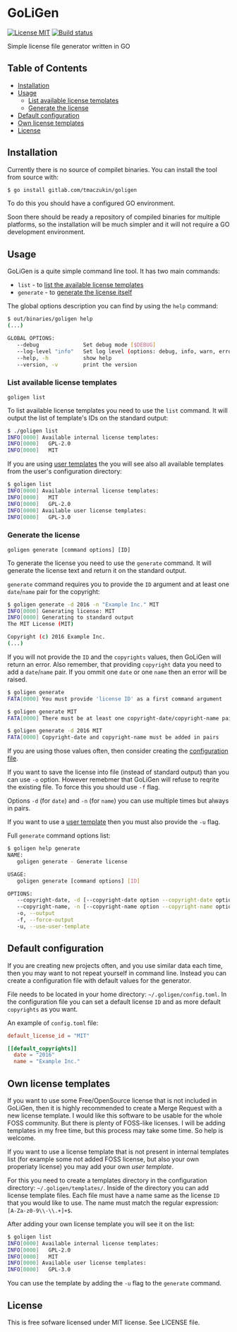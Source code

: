 # GoLiGen

[![License MIT](https://img.shields.io/badge/license-MIT-blue.svg)](https://gitlab.com/tmaczukin/goligen/raw/master/LICENSE)
[![Build status](https://gitlab.com/tmaczukin/goligen/badges/master/build.svg)](https://gitlab.com/tmaczukin/goligen/commits/master)

Simple license file generator written in GO

<!-- START doctoc generated TOC please keep comment here to allow auto update -->
<!-- DON'T EDIT THIS SECTION, INSTEAD RE-RUN doctoc TO UPDATE -->
## Table of Contents

- [Installation](#installation)
- [Usage](#usage)
  - [List available license templates](#list-available-license-templates)
  - [Generate the license](#generate-the-license)
- [Default configuration](#default-configuration)
- [Own license templates](#own-license-templates)
- [License](#license)

<!-- END doctoc generated TOC please keep comment here to allow auto update -->

## Installation

Currently there is no source of compilet binaries. You can install the tool from source
with:

```bash
$ go install gitlab.com/tmaczukin/goligen
```

To do this you should have a configured GO environment.

Soon there should be ready a repository of compiled binaries for multiple platforms, so the installation will be much
simpler and it will not require a GO development environment.

## Usage

GoLiGen is a quite simple command line tool. It has two main commands:

- `list` - to [list the available license templates](#list-available-license-templates)
- `generate` - to [generate the license itself](#generate-the-license)

The global options description you can find by using the `help` command:

```bash
$ out/binaries/goligen help
(...)

GLOBAL OPTIONS:
   --debug              Set debug mode [$DEBUG]
   --log-level "info"   Set log level (options: debug, info, warn, error, fatal, panic) [$LOG_LEVEL]
   --help, -h           show help
   --version, -v        print the version
```

### List available license templates

```
goligen list
```

To list available license templates you need to use the `list` command. It will output the list of template's IDs on the
standard output:

```bash
$ ./goligen list
INFO[0000] Available internal license templates:
INFO[0000]   GPL-2.0
INFO[0000]   MIT
```

If you are using [user templates](#own-license-templates) the you will see also all available templates from the user's
configuration directory:

```bash
$ goligen list
INFO[0000] Available internal license templates:
INFO[0000]   MIT
INFO[0000]   GPL-2.0
INFO[0000] Available user license templates:
INFO[0000]   GPL-3.0
```

### Generate the license

```
goligen generate [command options] [ID]
```

To generate the license you need to use the `generate` command. It will generate the license text and return it on the
standard output.

`generate` command requires you to provide the `ID` argument and at least one `date`/`name` pair for the copyright:

```bash
$ goligen generate -d 2016 -n "Example Inc." MIT
INFO[0000] Generating license: MIT
INFO[0000] Generating to standard output
The MIT License (MIT)

Copyright (c) 2016 Example Inc.
(...)
```

If you will not provide the `ID` and the `copyrights` values, then GoLiGen will return an error. Also remember, that
providing `copyright` data you need to add a `date`/`name` pair. If you ommit one `date` or one `name` then an error
will be raised.

```bash
$ goligen generate
FATA[0000] You must provide 'license ID' as a first command argument

$ goligen generate MIT
FATA[0000] There must be at least one copyright-date/copyright-name pair

$ goligen generate -d 2016 MIT
FATA[0000] Copyright-date and copyright-name must be added in pairs
```

If you are using those values often, then consider creating the [configuration file](#default-configuration).

If you want to save the license into file (instead of standard output) than you can use `-o` option. However remebmer
that GoLiGen will refuse to reqrite the existing file. To force this you should use `-f` flag.

Options `-d` (for `date`) and `-n` (for `name`) you can use multiple times but always in pairs.

If you want to use a [user template](#own-license-templates) then you must also provide the `-u` flag.

Full `generate` command options list:

```bash
$ goligen help generate
NAME:
   goligen generate - Generate license

USAGE:
   goligen generate [command options] [ID]

OPTIONS:
   --copyright-date, -d [--copyright-date option --copyright-date option]       Date of copyright owner
   --copyright-name, -n [--copyright-name option --copyright-name option]       Name of the copyright owner
   -o, --output                                                                 Output file
   -f, --force-output                                                           Rewrite file if exists
   -u, --use-user-template                                                      Use user template instead of internal
```

## Default configuration

If you are creating new projects often, and you use similar data each time, then you may want to not repeat yourself
in command line. Instead you can create a configuration file with default values for the generator.

File needs to be located in your home directory: `~/.goligen/config.toml`. In the configuration file you can set
a default license `ID` and as more default `copyrights` as you want.

An example of `config.toml` file:

```toml
default_license_id = "MIT"

[[default_copyrights]]
  date = "2016"
  name = "Example Inc."
```

## Own license templates

If you want to use some Free/OpenSource license that is not included in GoLiGen, then it is highly recommended to create
a Merge Request with a new license template. I would like this software to be usable for the whole FOSS community. But
there is plenty of FOSS-like licenses. I will be adding templates in my free time, but this process may take some time.
So help is welcome.

If you want to use a license template that is not present in internal templates list (for example some not added FOSS
license, but also your own properiaty license) you may add your own _user template_.

For this you need to create a templates directory in the configuration directory: `~/.goligen/templates/`. Inside of the
directory you can add license template files. Each file must have a name same as the license `ID` that you would like
to use. The name must match the regular expression: `[A-Za-z0-9\\-\\.+]+$`.

After adding your own license template you will see it on the list:

```bash
$ goligen list
INFO[0000] Available internal license templates:
INFO[0000]   GPL-2.0
INFO[0000]   MIT
INFO[0000] Available user license templates:
INFO[0000]   GPL-3.0
```

You can use the template by adding the `-u` flag to the `generate` command.

## License

This is free sofware licensed under MIT license. See LICENSE file.

